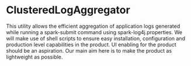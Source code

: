 # ClusteredLogAggregator
This utility allows the efficient aggregation of application logs generated while running a spark-submit command using spark-log4j.properties. We will make use of shell scripts to ensure easy installation, configuration and production level capabilities in the product. UI enabling for the product should be an aspiration. Our main aim here is to make the product as lightweight as possible.
